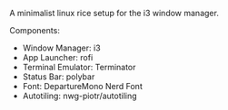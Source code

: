 A minimalist linux rice setup for the i3 window manager.

Components:

- Window Manager: i3
- App Launcher: rofi
- Terminal Emulator: Terminator
- Status Bar: polybar
- Font: DepartureMono Nerd Font
- Autotiling: nwg-piotr/autotiling
